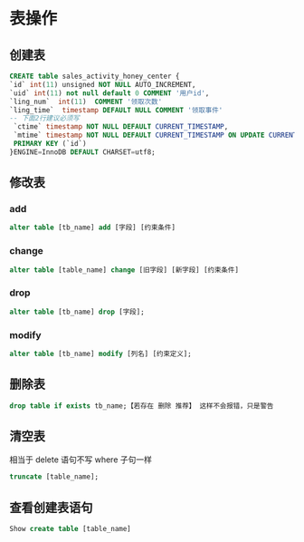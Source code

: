 # 表操作

## 创建表

```sql
CREATE table sales_activity_honey_center {
`id` int(11) unsigned NOT NULL AUTO_INCREMENT,
`uid` int(11) not null default 0 COMMENT '用户id',
`ling_num`  int(11)  COMMENT '领取次数'
`ling_time`  timestamp DEFAULT NULL COMMENT '领取事件'
-- 下面2行建议必须写
 `ctime` timestamp NOT NULL DEFAULT CURRENT_TIMESTAMP,
 `mtime` timestamp NOT NULL DEFAULT CURRENT_TIMESTAMP ON UPDATE CURRENT_TIMESTAMP,
 PRIMARY KEY (`id`)
}ENGINE=InnoDB DEFAULT CHARSET=utf8;
```

## 修改表

### add

```sql
alter table [tb_name] add [字段] [约束条件]
```

### change

```sql
alter table [table_name] change [旧字段] [新字段] [约束条件]
```

### drop

```sql
alter table [tb_name] drop [字段];
```

### modify

```sql
alter table [tb_name] modify [列名] [约束定义];
```



## 删除表

```sql
drop table if exists tb_name;【若存在 删除 推荐】 这样不会报错，只是警告
```

## 清空表

相当于 delete 语句不写 where 子句一样

```sql
truncate [table_name];
```



## 查看创建表语句

```sql 
Show create table [table_name]
```



